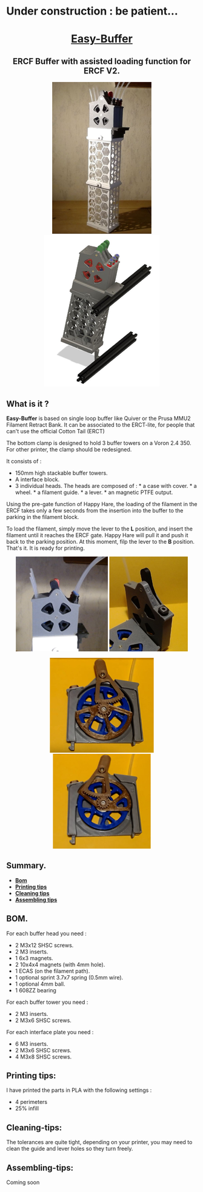 # Under construction : be patient...



<h1 align="center"><ins>Easy-Buffer</ins></h1>

<H2 align="center">ERCF Buffer with assisted loading function for ERCF V2.</H1>

<p align=center><img src="Images/EB-full.JPG" height="400" alt=""><img src="Images/EB-3D-full.JPG" height="400" alt=""></P>

## What is it ?

**Easy-Buffer** is based on single loop buffer like Quiver or the Prusa MMU2 Filament Retract Bank. It can be associated to the ERCT-lite, for people that can't use the official Cotton Tail (ERCT)

The bottom clamp is designed to hold 3 buffer towers on a Voron 2.4 350. For other printer, the clamp should be redesigned. 

It consists of :
  * 150mm high stackable buffer towers.
  * A interface block.
  * 3 individual heads.
        The heads are composed of :
        * a case with cover.
        * a wheel.
        * a filament guide.
        * a lever.
        * an magnetic PTFE output.

Using the pre-gate function of Happy Hare, the loading of the filament in the ERCF takes only a few seconds from the insertion into the buffer to the parking in the filament block.

To load the filament, simply move the lever to the **L** position, and insert the filament until it reaches the ERCF gate. Happy Hare will pull it and push it back to the parking position. At this moment, filp the lever to the **B** position. That's it. It is ready for printing.
  


<p align=center><img src="Images/EB-head-side.JPG" height="250" alt="">  <img src="Images/EB-B-L.JPG" height="250" alt=""></p>
<p align=center><img src="Images/EB-load.JPG" height="250" alt="">  <img src="Images/EB-buffer.JPG" height="250" alt=""></p>



## Summary.
* **[Bom](#bom)**
* **[Printing tips](#printing-tips)**   
* **[Cleaning tips](#cleaning-tips)**
* **[Assembling tips](#assembling-tips)**

## BOM.
For each buffer head you need :  
   * 2 M3x12 SHSC screws. 
   * 2 M3 inserts.
   * 1 6x3 magnets.
   * 2 10x4x4 magnets (with 4mm hole).
   * 1 ECAS (on the filament path).
   * 1 optional sprint 3.7x7 spring (0.5mm wire). 
   * 1 optional 4mm ball.
   * 1 608ZZ bearing

For each buffer tower you need :
   * 2 M3 inserts.
   * 2 M3x6 SHSC screws. 

For each interface plate you need :
   * 6 M3 inserts.
   * 2 M3x6 SHSC screws. 
   * 4 M3x8 SHSC screws.

## **Printing tips:**
   I have printed the parts in PLA with the following settings :
   * 4 perimeters
   * 25% infill
     
## **Cleaning-tips:**
   The tolerances are quite tight, depending on your printer, you may need to clean the guide and lever holes so they turn freely.

## **Assembling-tips:**
   Coming soon